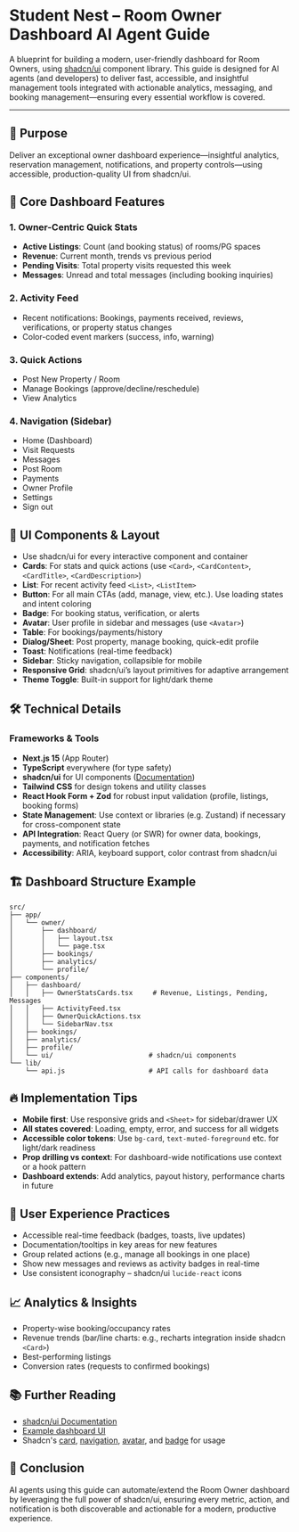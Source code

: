 # Student Nest – Room Owner Dashboard AI Agent Guide

A blueprint for building a modern, user-friendly dashboard for Room Owners, using [shadcn/ui](https://ui.shadcn.com/) component library. This guide is designed for AI agents (and developers) to deliver fast, accessible, and insightful management tools integrated with actionable analytics, messaging, and booking management—ensuring every essential workflow is covered.

---

## 🎯 Purpose

Deliver an exceptional owner dashboard experience—insightful analytics, reservation management, notifications, and property controls—using accessible, production-quality UI from shadcn/ui.


## 🚀 Core Dashboard Features

### 1. Owner-Centric Quick Stats
- **Active Listings**: Count (and booking status) of rooms/PG spaces
- **Revenue**: Current month, trends vs previous period
- **Pending Visits**: Total property visits requested this week
- **Messages**: Unread and total messages (including booking inquiries)

### 2. Activity Feed
- Recent notifications: Bookings, payments received, reviews, verifications, or property status changes
- Color-coded event markers (success, info, warning)

### 3. Quick Actions
- Post New Property / Room
- Manage Bookings (approve/decline/reschedule)
- View Analytics

### 4. Navigation (Sidebar)
- Home (Dashboard)
- Visit Requests
- Messages
- Post Room
- Payments
- Owner Profile
- Settings
- Sign out


## 🧩 UI Components & Layout
- Use shadcn/ui for every interactive component and container
- **Cards**: For stats and quick actions (use `<Card>`, `<CardContent>`, `<CardTitle>`, `<CardDescription>`)
- **List**: For recent activity feed `<List>`, `<ListItem>`
- **Button**: For all main CTAs (add, manage, view, etc.). Use loading states and intent coloring
- **Badge**: For booking status, verification, or alerts
- **Avatar**: User profile in sidebar and messages (use `<Avatar>`) 
- **Table**: For bookings/payments/history
- **Dialog/Sheet**: Post property, manage booking, quick-edit profile
- **Toast**: Notifications (real-time feedback)
- **Sidebar**: Sticky navigation, collapsible for mobile
- **Responsive Grid**: shadcn/ui’s layout primitives for adaptive arrangement
- **Theme Toggle**: Built-in support for light/dark theme


## 🛠️ Technical Details

### Frameworks & Tools
- **Next.js 15** (App Router)
- **TypeScript** everywhere (for type safety)
- **shadcn/ui** for UI components ([Documentation](https://ui.shadcn.com/))
- **Tailwind CSS** for design tokens and utility classes
- **React Hook Form + Zod** for robust input validation (profile, listings, booking forms)
- **State Management**: Use context or libraries (e.g. Zustand) if necessary for cross-component state
- **API Integration**: React Query (or SWR) for owner data, bookings, payments, and notification fetches
- **Accessibility**: ARIA, keyboard support, color contrast from shadcn/ui


## 🏗 Dashboard Structure Example

```
src/
├── app/
│   └── owner/
│       ├── dashboard/
│       │   ├── layout.tsx
│       │   └── page.tsx
│       ├── bookings/
│       ├── analytics/
│       └── profile/
├── components/
│   ├── dashboard/
│   │   ├── OwnerStatsCards.tsx     # Revenue, Listings, Pending, Messages
│   │   ├── ActivityFeed.tsx
│   │   ├── OwnerQuickActions.tsx
│   │   └── SidebarNav.tsx
│   ├── bookings/
│   ├── analytics/
│   ├── profile/
│   └── ui/                        # shadcn/ui components
└── lib/
    └── api.js                     # API calls for dashboard data
```


## 🔥 Implementation Tips
- **Mobile first**: Use responsive grids and `<Sheet>` for sidebar/drawer UX
- **All states covered**: Loading, empty, error, and success for all widgets
- **Accessible color tokens**: Use `bg-card`, `text-muted-foreground` etc. for light/dark readiness
- **Prop drilling vs context**: For dashboard-wide notifications use context or a hook pattern
- **Dashboard extends**: Add analytics, payout history, performance charts in future


## 🌟 User Experience Practices
- Accessible real-time feedback (badges, toasts, live updates)
- Documentation/tooltips in key areas for new features
- Group related actions (e.g., manage all bookings in one place)
- Show new messages and reviews as activity badges in real-time
- Use consistent iconography – shadcn/ui `lucide-react` icons


## 📈 Analytics & Insights
- Property-wise booking/occupancy rates
- Revenue trends (bar/line charts: e.g., recharts integration inside shadcn `<Card>`)
- Best-performing listings
- Conversion rates (requests to confirmed bookings)


## 📚 Further Reading
- [shadcn/ui Documentation](https://ui.shadcn.com/docs)
- [Example dashboard UI](https://ui.shadcn.com/examples/dashboard)
- Shadcn's [card](https://ui.shadcn.com/docs/components/card), [navigation](https://ui.shadcn.com/docs/components/navigation-menu), [avatar](https://ui.shadcn.com/docs/components/avatar), and [badge](https://ui.shadcn.com/docs/components/badge) for usage


## 🏁 Conclusion

AI agents using this guide can automate/extend the Room Owner dashboard by leveraging the full power of shadcn/ui, ensuring every metric, action, and notification is both discoverable and actionable for a modern, productive experience.